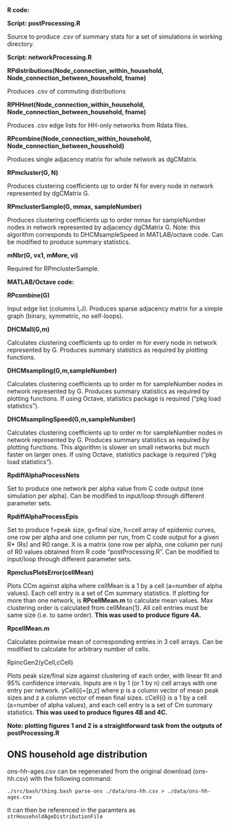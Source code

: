 **R code:**

**Script: postProcessing.R**

Source to produce .csv of summary stats for a set of simulations in working directory.

**Script: networkProcessing.R**

**RPdistributions(Node_connection_within_household, Node_connection_between_household, fname)**

Produces .csv of commuting distributions

**RPHHnet(Node_connection_within_household, Node_connection_between_household, fname)**

Produces .csv edge lists for HH-only networks from Rdata files.

**RPcombine(Node_connection_within_household, Node_connection_between_household)**

Produces single adjacency matrix for whole network as dgCMatrix.

**RPmcluster(G, N)**

Produces clustering coefficients up to order N for every node in network represented by dgCMatrix G.

**RPmclusterSample(G, mmax, sampleNumber)**

Produces clustering coefficients up to order mmax for sampleNumber nodes in network represented by adjacency dgCMatrix G. Note: this algorithm corresponds to DHCMsampleSpeed in MATLAB/octave code. Can be modified to produce summary statistics.

**mNbr(G, vx1, mMore, vi)**

Required for RPmclusterSample.

**MATLAB/Octave code:**

**RPcombine(G)**

Input edge list (columns I,J). Produces sparse adjacency matrix for a simple graph (binary, symmetric, no self-loops).

**DHCMall(G,m)**

Calculates clustering coefficients up to order m for every node in network represented by G. Produces summary statistics as required by plotting functions.

**DHCMsampling(G,m,sampleNumber)**

Calculates clustering coefficients up to order m for sampleNumber nodes in network represented by G. Produces summary statistics as required by plotting functions. If using Octave, statistics package is required (“pkg load statistics”).

**DHCMsamplingSpeed(G,m,sampleNumber)**

Calculates clustering coefficients up to order m for sampleNumber nodes in network represented by G. Produces summary statistics as required by plotting functions. This algorithm is slower on small networks but much faster on larger ones. If using Octave, statistics package is required (“pkg load statistics”).

**RpdiffAlphaProcessNets**

Set to produce one network per alpha value from C code output (one simulation per alpha). Can be modified to input/loop through different parameter sets.

**RpdiffAlphaProcessEpis**

Set to produce f=peak size, g=final size, h=cell array of epidemic curves, one row per alpha and one column per run, from C code output for a given R* (Rs) and R0 range. X is a matrix (one row per alpha, one column per run) of R0 values obtained from R code “postProcessing.R”. Can be modified to input/loop through different parameter sets.

**RpmclusPlotsError(cellMean)**

Plots CCm against alpha where cellMean is a 1 by a cell (a=number of alpha values). Each cell entry is a set of Cm summary statistics. If plotting for more than one network, is **RPcellMean.m** to calculate mean values. Max clustering order is calculated from cellMean{1}. All cell entries must be same size (i.e. to same order). **This was used to produce figure 4A.**

**RpcellMean.m**

Calculates pointwise mean of corresponding entries in 3 cell arrays. Can be modified to calculate for arbitrary number of cells.

RpincGen2(yCell,cCell)

Plots peak size/final size against clustering of each order, with linear fit and 95% confidence intervals. Inputs are n by 1 (or 1 by n) cell arrays with one entry per network. yCell{i}=[p,z] where p is a column vector of mean peak sizes and z a column vector of mean final sizes. cCell{i} is a 1 by a cell (a=number of alpha values), and each cell entry is a set of Cm summary statistics. **This was used to produce figures 4B and 4C.**

**Note: plotting figures 1 and 2 is a straightforward task from the outputs of postProcessing.R**

## ONS household age distribution ##

ons-hh-ages.csv can be regenerated from the original download (ons-hh.csv) with the following command:

```
./src/bash/thing.bash parse-ons ./data/ons-hh.csv > ./data/ons-hh-ages.csv
```

It can then be referenced in the paramters as `strHouseholdAgeDistributionFile`
